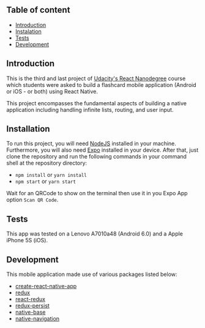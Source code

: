 ## Table of content

* [Introduction](#introduction)
* [Instalation](#installation)
* [Tests](#tests)
* [Development](#development)

## Introduction

This is the third and last project of
[Udacity's React Nanodegree](https://www.udacity.com/course/react-nanodegree--nd019)
course which students were asked to build a flashcard mobile application
(Android or iOS - or both) using React Native.

This project encompasses the fundamental aspects of building a native
application including handling infinite lists, routing, and user input.

## Installation

To run this project, you will need [NodeJS](https://nodejs.org/en/) installed in
your machine. Furthermore, you will also need [Expo](https://expo.io/) installed
in your device. After that, just clone the repository and run the following
commands in your command shell at the repository directory:

* `npm install` or `yarn install`
* `npm start` or `yarn start`

Wait for an QRCode to show on the terminal then use it in you Expo App option
`Scan QR Code`.

## Tests

This app was tested on a Lenovo A7010a48 (Android 6.0) and a Apple iPhone 5S
(iOS).

## Development

This mobile application made use of various packages listed below:

* [create-react-native-app](https://github.com/react-community/create-react-native-app)
* [redux](https://github.com/reactjs/redux)
* [react-redux](https://github.com/reactjs/react-redux)
* [redux-persist](https://github.com/rt2zz/redux-persist)
* [native-base](https://github.com/GeekyAnts/NativeBase)
* [native-navigation](https://github.com/react-community/react-navigation)
